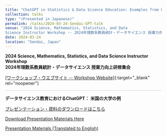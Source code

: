 ```yaml
---
title: "ChatGPT in Statistics & Data Science Education: Examples from US Universities"
collection: talks
type: "(Presented in Japanese)"
permalink: /talks/2024-03-24-Sendai-GPT-talk
venue: "2024 Science, Mathematics, Statistics, and Data
Science Instructor Workshop -- 2024年理数系教員統計・データサイエンス 授業力向上研修集会"
date: 2024-03-24
location: "Sendai, Japan"
---
```

<style>
  hr {
    height: 2px;
    background-color: #E5E4E2;
    border: none;
  }

  .no-italics {
      font-style: normal;   
  }
</style>

<b>
2024 Science, Mathematics, Statistics, and Data
Science Instructor Workshop</b><br>
<b>2024年理数系教員統計・データサイエンス 授業力向上研修集会
</b>

[[ワークショップ・ウエブサイト -- Workshop Website]](https://estat.sci.kagoshima-u.ac.jp/SESJSS/WSMS){:target="_blank" rel="noopener"}

---

<b>データサイエンス教育におけるChatGPT： 米国の大学の例</b>

[プレゼンテーション・資料のダウンロードはこちら](/files/2024_Sendai_ChatGPT.pdf)

[Download Presentation Materials Here](/files/2024_Sendai_ChatGPT.pdf)

[Presentation Materials (Translated to English)](https://jimmydoi.github.io/talks/2024-02-16-ChatGPT-ENG-talk)
